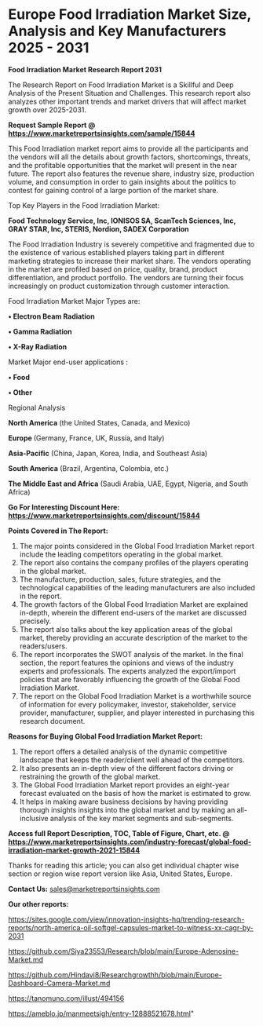  # Europe Food Irradiation Market Size, Analysis and Key Manufacturers 2025 - 2031

<strong>Food Irradiation Market Research Report 2031</strong>

The Research Report on Food Irradiation Market is a Skillful and Deep Analysis of the Present Situation and Challenges. This research report also analyzes other important trends and market drivers that will affect market growth over 2025-2031.

<strong>Request Sample Report @ <a href=https://www.marketreportsinsights.com/sample/15844>https://www.marketreportsinsights.com/sample/15844</a></strong>

This Food Irradiation market report aims to provide all the participants and the vendors will all the details about growth factors, shortcomings, threats, and the profitable opportunities that the market will present in the near future. The report also features the revenue share, industry size, production volume, and consumption in order to gain insights about the politics to contest for gaining control of a large portion of the market share.

Top Key Players in the Food Irradiation Market:

<strong>Food Technology Service, Inc, IONISOS SA, ScanTech Sciences, Inc, GRAY STAR, Inc, STERIS, Nordion, SADEX Corporation</strong>

The Food Irradiation Industry is severely competitive and fragmented due to the existence of various established players taking part in different marketing strategies to increase their market share. The vendors operating in the market are profiled based on price, quality, brand, product differentiation, and product portfolio. The vendors are turning their focus increasingly on product customization through customer interaction.

Food Irradiation Market Major Types are:

<strong>• Electron Beam Radiation

• Gamma Radiation

• X-Ray Radiation</strong>

Market Major end-user applications :

<strong>• Food

• Other</strong>

Regional Analysis

</u><strong><b>North America</b></strong> (the United States, Canada, and Mexico)

<strong><b>Europe </b></strong>(Germany, France, UK, Russia, and Italy)

<strong><b>Asia-Pacific</b></strong> (China, Japan, Korea, India, and Southeast Asia)

<strong><b>South America</b></strong> (Brazil, Argentina, Colombia, etc.)

<strong><b>The Middle East and Africa</b></strong> (Saudi Arabia, UAE, Egypt, Nigeria, and South Africa)

<strong>Go For Interesting Discount Here: <a href=https://www.marketreportsinsights.com/discount/15844>https://www.marketreportsinsights.com/discount/15844</a></strong>

<strong>Points Covered in The Report:</strong>
<ol>
  <li>The major points considered in the Global Food Irradiation Market report include the leading competitors operating in the global market.</li>
  <li>The report also contains the company profiles of the players operating in the global market.</li>
  <li>The manufacture, production, sales, future strategies, and the technological capabilities of the leading manufacturers are also included in the report.</li>
  <li>The growth factors of the Global Food Irradiation Market are explained in-depth, wherein the different end-users of the market are discussed precisely.</li>
  <li>The report also talks about the key application areas of the global market, thereby providing an accurate description of the market to the readers/users.</li>
  <li>The report incorporates the SWOT analysis of the market. In the final section, the report features the opinions and views of the industry experts and professionals. The experts analyzed the export/import policies that are favorably influencing the growth of the Global Food Irradiation Market.</li>
  <li>The report on the Global Food Irradiation Market is a worthwhile source of information for every policymaker, investor, stakeholder, service provider, manufacturer, supplier, and player interested in purchasing this research document.</li>
</ol>
<strong>Reasons for Buying Global Food Irradiation Market Report:</strong>

<ol>
  <li>The report offers a detailed analysis of the dynamic competitive landscape that keeps the reader/client well ahead of the competitors.</li>
  <li>It also presents an in-depth view of the different factors driving or restraining the growth of the global market.</li>
  <li>The Global Food Irradiation Market report provides an eight-year forecast evaluated on the basis of how the market is estimated to grow.</li>
  <li>It helps in making aware business decisions by having providing thorough insights insights into the global market and by making an all-inclusive analysis of the key market segments and sub-segments.</li>
</ol>
<strong>Access full Report Description, TOC, Table of Figure, Chart, etc. @ <a href=https://www.marketreportsinsights.com/industry-forecast/global-food-irradiation-market-growth-2021-15844>https://www.marketreportsinsights.com/industry-forecast/global-food-irradiation-market-growth-2021-15844</a></strong>


Thanks for reading this article; you can also get individual chapter wise section or region wise report version like Asia, United States, Europe.

<strong>Contact Us:</strong>
sales@marketreportsinsights.com

<strong>Our other reports:</strong>

<a href=https://sites.google.com/view/innovation-insights-hq/trending-research-reports/north-america-oil-softgel-capsules-market-to-witness-xx-cagr-by-2031>https://sites.google.com/view/innovation-insights-hq/trending-research-reports/north-america-oil-softgel-capsules-market-to-witness-xx-cagr-by-2031</a>

<a href=https://github.com/Siya23553/Research/blob/main/Europe-Adenosine-Market.md>https://github.com/Siya23553/Research/blob/main/Europe-Adenosine-Market.md</a>

<a href=https://github.com/Hindavi8/Researchgrowthh/blob/main/Europe-Dashboard-Camera-Market.md>https://github.com/Hindavi8/Researchgrowthh/blob/main/Europe-Dashboard-Camera-Market.md</a>

<a href=https://tanomuno.com/illust/494156>https://tanomuno.com/illust/494156</a>

<a href=https://ameblo.jp/manmeetsigh/entry-12888521678.html>https://ameblo.jp/manmeetsigh/entry-12888521678.html</a>"
